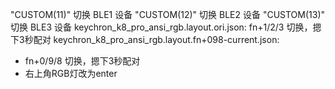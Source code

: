 
"CUSTOM(11)" 切换 BLE1 设备
"CUSTOM(12)" 切换 BLE2 设备
"CUSTOM(13)" 切换 BLE3 设备
keychron_k8_pro_ansi_rgb.layout.ori.json: fn+1/2/3 切换，摁下3秒配对
keychron_k8_pro_ansi_rgb.layout.fn+098-current.json: 
- fn+0/9/8 切换，摁下3秒配对
- 右上角RGB灯改为enter

